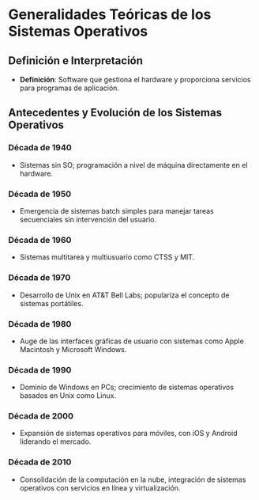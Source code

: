 # Generalidades Teóricas de los Sistemas Operativos

## Definición e Interpretación
- **Definición**: Software que gestiona el hardware y proporciona servicios para programas de aplicación.

## Antecedentes y Evolución de los Sistemas Operativos
### Década de 1940
- Sistemas sin SO; programación a nivel de máquina directamente en el hardware.
### Década de 1950
- Emergencia de sistemas batch simples para manejar tareas secuenciales sin intervención del usuario.
### Década de 1960
- Sistemas multitarea y multiusuario como CTSS y MIT.
### Década de 1970
- Desarrollo de Unix en AT&T Bell Labs; populariza el concepto de sistemas portátiles.
### Década de 1980
- Auge de las interfaces gráficas de usuario con sistemas como Apple Macintosh y Microsoft Windows.
### Década de 1990
- Dominio de Windows en PCs; crecimiento de sistemas operativos basados en Unix como Linux.
### Década de 2000
- Expansión de sistemas operativos para móviles, con iOS y Android liderando el mercado.
### Década de 2010
- Consolidación de la computación en la nube, integración de sistemas operativos con servicios en línea y virtualización.


